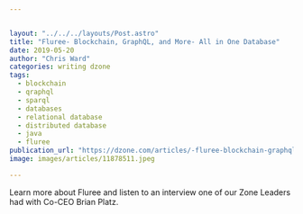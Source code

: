 ```yaml
---


layout: "../../../layouts/Post.astro"
title: "Fluree- Blockchain, GraphQL, and More- All in One Database"
date: 2019-05-20
author: "Chris Ward"
categories: writing dzone
tags: 
  - blockchain
  - qraphql
  - sparql
  - databases
  - relational database
  - distributed database
  - java
  - fluree
publication_url: "https://dzone.com/articles/-fluree-blockchain-graphql-and-more-all-in-one-dat"
image: images/articles/11878511.jpeg

---
```

Learn more about Fluree and listen to an interview one of our Zone Leaders had with Co-CEO Brian Platz.

